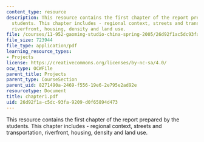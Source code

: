 ```yaml
---
content_type: resource
description: This resource contains the first chapter of the report prepared by the
  students. This chapter includes - regional context, streets and transportation,
  riverfront, housing, density and land use.
file: /courses/11-952-gaoming-studio-china-spring-2005/26d92f1ac5dc93fa9209d0f65894d473_chapter1.pdf
file_size: 723944
file_type: application/pdf
learning_resource_types:
- Projects
license: https://creativecommons.org/licenses/by-nc-sa/4.0/
ocw_type: OCWFile
parent_title: Projects
parent_type: CourseSection
parent_uid: 8271490a-2469-f556-19e6-2e795e2ad92e
resourcetype: Document
title: chapter1.pdf
uid: 26d92f1a-c5dc-93fa-9209-d0f65894d473
---
```

This resource contains the first chapter of the report prepared by the students. This chapter includes - regional context, streets and transportation, riverfront, housing, density and land use.